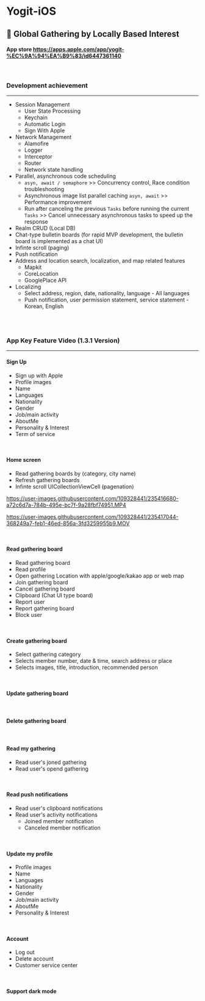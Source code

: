 # Yogit-iOS
## 📱 Global Gathering by Locally Based Interest
#### App store <https://apps.apple.com/app/yogit-%EC%9A%94%EA%B9%83/id6447361140>

<br/>

### Development achievement
---
- Session Management
    - User State Processing
    - Keychain
    - Automatic Login
    - Sign With Apple
- Network Management
    - Alamofire
    - Logger
    - Interceptor
    - Router
    - Network state handling
- Parallel, asynchronous code scheduling
    - `asyn, await / semaphore` >> Concurrency control, Race condition troubleshooting
    - Asynchronous image list parallel caching  `asyn, await` >> Performance improvement
    - Run after canceling the previous `Tasks` before running the current `Tasks` >> Cancel unnecessary asynchronous tasks to speed up the response
- Realm CRUD (Local DB)
- Chat-type bulletin boards (for rapid MVP development, the bulletin board is implemented as a chat UI)
- Infinte scroll (paging)
- Push notification
- Address and location search, localization, and map related features
    - Mapkit
    - CoreLocation
    - GooglePlace API
- Localizing
    - Select address, region, date, nationality, language - All languages
    - Push notification, user permission statement, service statement - Korean, English
   
<br/>
<br/>

### App Key Feature Video (1.3.1 Version)
---
#### Sign Up

* Sign up with Apple
* Profile images
* Name
* Languages
* Nationality
* Gender
* Job/main activity
* AboutMe
* Personality & Interest
* Term of service


<br/>

#### Home screen

* Read gathering boards by (category, city name)
* Refresh gathering boards 
* Infinte scroll UICollectionViewCell (pagenation)

https://user-images.githubusercontent.com/109328441/235416680-a72c6d7a-784b-495e-bc7f-9a28fbf74951.MP4

https://user-images.githubusercontent.com/109328441/235417044-368249a7-feb1-46ed-856a-3fd3259955b9.MOV

<br/>

#### Read gathering board

* Read gathering board 
* Read profile
* Open gathering Location with apple/google/kakao app or web map
* Join gathering board
* Cancel gathering board
* Clipboard (Chat UI type board)
* Report user
* Report gathering board
* Block user

<br/>

#### Create gathering board

* Select gathering category
* Selects member number, date & time, search address or place
* Selects images, title, introduction, recommended person

<br/>

#### Update gathering board


<br/>

#### Delete gathering board


<br/>

#### Read my gathering

* Read user's joned gathering
* Read user's opend gathering

<br/>

#### Read push notifications

* Read user's clipboard notifications
* Read user's activity notifications
    - Joined member notification
    - Canceled member notification

<br/>

#### Update my profile

* Profile images
* Name
* Languages
* Nationality
* Gender
* Job/main activity
* AboutMe
* Personality & Interest

<br/>

#### Account

* Log out
* Delete account
* Customer service center

<br/>

#### Support dark mode


<br/>





